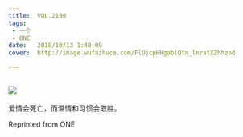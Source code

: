 ```yaml
---
title:	VOL.2198
tags:
 - 一个
 - ONE
date:	2018/10/13 1:40:09
cover:	http://image.wufazhuce.com/FlUjcpHHgablQtn_lnratXZhhzod

---
```

![](http://image.wufazhuce.com/FlUjcpHHgablQtn_lnratXZhhzod)
---

爱情会死亡，而温情和习惯会取胜。
 
Reprinted from ONE
